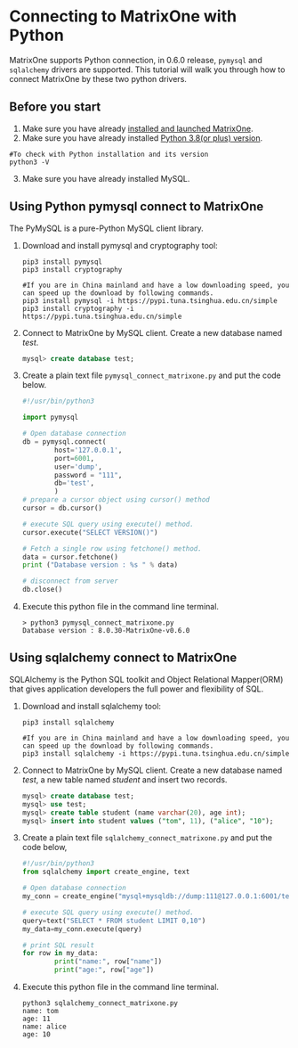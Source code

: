 # Connecting to MatrixOne with Python

MatrixOne supports Python connection, in 0.6.0 release, `pymysql` and `sqlalchemy` drivers are supported. This tutorial will walk you through how to connect MatrixOne by these two python drivers.

## Before you start

1. Make sure you have already [installed and launched MatrixOne](../../Get-Started/install-standalone-matrixone.md).
2. Make sure you have already installed [Python 3.8(or plus) version](https://www.python.org/downloads/).  

```
#To check with Python installation and its version
python3 -V
```

3. Make sure you have already installed MySQL.

## Using Python pymysql connect to MatrixOne

The PyMySQL is a pure-Python MySQL client library.

1. Download and install pymysql and cryptography tool:

    ```
    pip3 install pymysql
    pip3 install cryptography

    #If you are in China mainland and have a low downloading speed, you can speed up the download by following commands.
    pip3 install pymysql -i https://pypi.tuna.tsinghua.edu.cn/simple
    pip3 install cryptography -i https://pypi.tuna.tsinghua.edu.cn/simple
    ```

2. Connect to MatrixOne by MySQL client. Create a new database named *test*.

    ```sql
    mysql> create database test;
    ```

3. Create a plain text file `pymysql_connect_matrixone.py` and put the code below.

    ```python
    #!/usr/bin/python3

    import pymysql

    # Open database connection
    db = pymysql.connect(
            host='127.0.0.1',
	        port=6001,
            user='dump',
            password = "111",
            db='test',
            )
    # prepare a cursor object using cursor() method
    cursor = db.cursor()

    # execute SQL query using execute() method.
    cursor.execute("SELECT VERSION()")

    # Fetch a single row using fetchone() method.
    data = cursor.fetchone()
    print ("Database version : %s " % data)

    # disconnect from server
    db.close()

    ```

4. Execute this python file in the command line terminal.

    ```
    > python3 pymysql_connect_matrixone.py
    Database version : 8.0.30-MatrixOne-v0.6.0
    ```

## Using sqlalchemy connect to MatrixOne

SQLAlchemy is the Python SQL toolkit and Object Relational Mapper(ORM) that gives application developers the full power and flexibility of SQL.

1. Download and install sqlalchemy tool:

    ```
    pip3 install sqlalchemy

    #If you are in China mainland and have a low downloading speed, you can speed up the download by following commands.
    pip3 install sqlalchemy -i https://pypi.tuna.tsinghua.edu.cn/simple
    ```

2. Connect to MatrixOne by MySQL client. Create a new database named *test*, a new table named *student* and insert two records.

    ```sql
    mysql> create database test;
    mysql> use test;
    mysql> create table student (name varchar(20), age int);
    mysql> insert into student values ("tom", 11), ("alice", "10");

    ```

3. Create a plain text file `sqlalchemy_connect_matrixone.py` and put the code below,

    ```python
    #!/usr/bin/python3
    from sqlalchemy import create_engine, text

    # Open database connection
    my_conn = create_engine("mysql+mysqldb://dump:111@127.0.0.1:6001/test")

    # execute SQL query using execute() method.
    query=text("SELECT * FROM student LIMIT 0,10")
    my_data=my_conn.execute(query)

    # print SQL result
    for row in my_data:
            print("name:", row["name"])
            print("age:", row["age"])

    ```

4. Execute this python file in the command line terminal.

    ```
    python3 sqlalchemy_connect_matrixone.py
    name: tom
    age: 11
    name: alice
    age: 10
    ```
